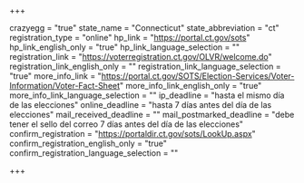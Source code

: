 +++

crazyegg = "true"
state_name = "Connecticut"
state_abbreviation = "ct"
registration_type = "online"
hp_link = "https://portal.ct.gov/sots"
hp_link_english_only = "true"
hp_link_language_selection = ""
registration_link = "https://voterregistration.ct.gov/OLVR/welcome.do"
registration_link_english_only = ""
registration_link_language_selection = "true"
more_info_link = "https://portal.ct.gov/SOTS/Election-Services/Voter-Information/Voter-Fact-Sheet"
more_info_link_english_only = "true"
more_info_link_language_selection = ""
ip_deadline = "hasta el mismo día de las elecciones"
online_deadline = "hasta 7 días antes del día de las elecciones"
mail_received_deadline = ""
mail_postmarked_deadline = "debe tener el sello del correo 7 días antes del día de las elecciones"
confirm_registration = "https://portaldir.ct.gov/sots/LookUp.aspx"
confirm_registration_english_only = "true"
confirm_registration_language_selection = ""

+++